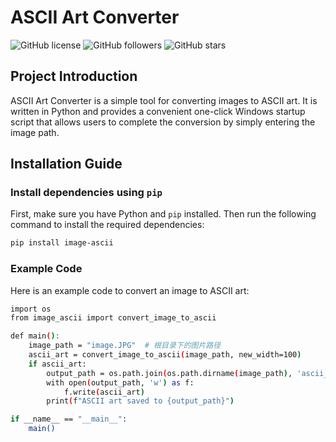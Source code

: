 # ASCII Art Converter

![GitHub license](https://img.shields.io/badge/license-MIT-blue.svg)
![GitHub followers](https://img.shields.io/github/followers/tianhukj.svg?style=social&label=Follow)
![GitHub stars](https://img.shields.io/github/stars/tianhukj/ASCII-Art-Converter.svg?style=social&label=Star)

## Project Introduction

ASCII Art Converter is a simple tool for converting images to ASCII art. It is written in Python and provides a convenient one-click Windows startup script that allows users to complete the conversion by simply entering the image path.

## Installation Guide

### Install dependencies using `pip`

First, make sure you have Python and `pip` installed. Then run the following command to install the required dependencies:

```bash
pip install image-ascii
```

### Example  Code
Here is an example code to convert an image to ASCII art:
```bash
import os
from image_ascii import convert_image_to_ascii

def main():
    image_path = "image.JPG"  # 根目录下的图片路径
    ascii_art = convert_image_to_ascii(image_path, new_width=100)
    if ascii_art:
        output_path = os.path.join(os.path.dirname(image_path), 'ascii_art.txt')
        with open(output_path, 'w') as f:
            f.write(ascii_art)
        print(f"ASCII art saved to {output_path}")

if __name__ == "__main__":
    main()
```
